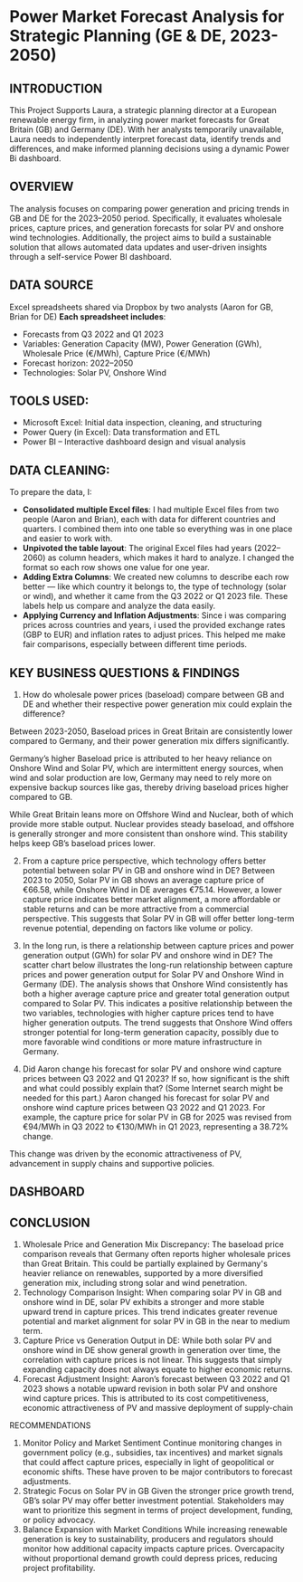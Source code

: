 # Power Market Forecast Analysis for Strategic Planning (GE & DE, 2023-2050)

## INTRODUCTION
This Project Supports Laura, a strategic planning director at a European renewable energy firm, in analyzing power market forecasts for Great Britain (GB) and Germany (DE). With her analysts temporarily unavailable, Laura needs to independently interpret forecast data, identify trends and differences, and make informed planning decisions using a dynamic Power Bi dashboard.

## OVERVIEW
The analysis focuses on comparing power generation and pricing trends in GB and DE for the 2023–2050 period. Specifically, it evaluates wholesale prices, capture prices, and generation forecasts for solar PV and onshore wind technologies. Additionally, the project aims to build a sustainable solution that allows automated data updates and user-driven insights through a self-service Power BI dashboard.

## DATA SOURCE
Excel spreadsheets shared via Dropbox by two analysts (Aaron for GB, Brian for DE)
**Each spreadsheet includes**:
- Forecasts from Q3 2022 and Q1 2023
- Variables: Generation Capacity (MW), Power Generation (GWh), Wholesale Price (€/MWh), Capture Price (€/MWh)
- Forecast horizon: 2022–2050
- Technologies: Solar PV, Onshore Wind



## TOOLS USED:
- Microsoft Excel: Initial data inspection, cleaning, and structuring
-	Power Query (in Excel): Data transformation and ETL
- Power BI – Interactive dashboard design and visual analysis

## DATA CLEANING:
To prepare the data, I:
- **Consolidated multiple Excel files**: I had multiple Excel files from two people (Aaron and Brian), each with data for different countries and quarters. I combined them into one table so everything was in one place and easier to work with.
- **Unpivoted the table layout**: The original Excel files had years (2022–2060) as column headers, which makes it hard to analyze. I changed the format so each row shows one value for one year.
- **Adding Extra Columns**: We created new columns to describe each row better — like which country it belongs to, the type of technology (solar or wind), and whether it came from the Q3 2022 or Q1 2023 file. These labels help us compare and analyze the data easily. 
- **Applying Currency and Inflation Adjustments**:
Since i was comparing prices across countries and years, i used the provided exchange rates (GBP to EUR) and inflation rates to adjust prices. This helped me make fair comparisons, especially between different time periods.

## KEY BUSINESS QUESTIONS & FINDINGS
1.	How do wholesale power prices (baseload) compare between GB and DE and whether their respective power generation mix could explain the difference?

Between 2023-2050, Baseload prices in Great Britain are consistently lower compared to Germany, and their power generation mix differs significantly. 


Germany’s higher Baseload price is attributed to her heavy reliance on Onshore Wind and Solar PV, which are intermittent energy sources, when wind and solar production are low, Germany may need to rely more on expensive backup sources like gas, thereby driving baseload prices higher compared to GB.
 
 While Great Britain leans more on Offshore Wind and Nuclear, both of which provide more stable output. Nuclear provides steady baseload, and offshore is generally stronger and more consistent than onshore wind. This stability helps keep GB’s baseload prices lower.
 




2.	From a capture price perspective, which technology offers better potential between solar PV in GB and onshore wind in DE? 
Between 2023 to 2050, Solar PV in GB shows an average capture price of €66.58, while Onshore Wind in DE averages €75.14.  However, a lower capture price indicates better market alignment, a more affordable or stable returns and can be more attractive from a commercial perspective. This suggests that Solar PV in GB will offer better long-term revenue potential, depending on factors like volume or policy.

 

3.	In the long run, is there a relationship between capture prices and power generation output (GWh) for solar PV and onshore wind in DE? 
The scatter chart below illustrates the long-run relationship between capture prices and power generation output for Solar PV and Onshore Wind in Germany (DE). The analysis shows that Onshore Wind consistently has both a higher average capture price and greater total generation output compared to Solar PV. This indicates a positive relationship between the two variables, technologies with higher capture prices tend to have higher generation outputs. The trend suggests that Onshore Wind offers stronger potential for long-term generation capacity, possibly due to more favorable wind conditions or more mature infrastructure in Germany.

 



4.	Did Aaron change his forecast for solar PV and onshore wind capture prices between Q3 2022 and Q1 2023? If so, how significant is the shift and what could possibly explain that? (Some Internet search might be needed for this part.) 
Aaron changed his forecast for solar PV and onshore wind capture prices between Q3 2022 and Q1 2023. For example, the capture price for solar PV in GB for 2025 was revised from €94/MWh in Q3 2022 to €130/MWh in Q1 2023, representing a 38.72% change.

 
This change was driven by the economic attractiveness of PV, advancement in supply chains and supportive policies.

## DASHBOARD

## CONCLUSION
1.	Wholesale Price and Generation Mix Discrepancy:
The baseload price comparison reveals that Germany often reports higher wholesale prices than Great Britain. This could be partially explained by Germany's heavier reliance on renewables, supported by a more diversified generation mix, including strong solar and wind penetration.
2.	Technology Comparison Insight:
When comparing solar PV in GB and onshore wind in DE, solar PV exhibits a stronger and more stable upward trend in capture prices. This trend indicates greater revenue potential and market alignment for solar PV in GB in the near to medium term.
3.	Capture Price vs Generation Output in DE:
While both solar PV and onshore wind in DE show general growth in generation over time, the correlation with capture prices is not linear. This suggests that simply expanding capacity does not always equate to higher economic returns.
4.	Forecast Adjustment Insight:
Aaron’s forecast between Q3 2022 and Q1 2023 shows a notable upward revision in both solar PV and onshore wind capture prices. This is attributed to its cost competitiveness, economic attractiveness of PV and massive deployment of supply-chain

RECOMMENDATIONS
1.	Monitor Policy and Market Sentiment
Continue monitoring changes in government policy (e.g., subsidies, tax incentives) and market signals that could affect capture prices, especially in light of geopolitical or economic shifts. These have proven to be major contributors to forecast adjustments.
2.	Strategic Focus on Solar PV in GB
Given the stronger price growth trend, GB’s solar PV may offer better investment potential. Stakeholders may want to prioritize this segment in terms of project development, funding, or policy advocacy.
3.	Balance Expansion with Market Conditions
While increasing renewable generation is key to sustainability, producers and regulators should monitor how additional capacity impacts capture prices. Overcapacity without proportional demand growth could depress prices, reducing project profitability.
